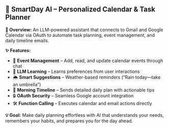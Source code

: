 ## 📌 SmartDay AI – Personalized Calendar & Task Planner

**🔹 Overview:**
An LLM-powered assistant that connects to Gmail and Google Calendar via OAuth to automate task planning, event management, and daily timeline emails.

**✨ Features:**

* 📅 **Event Management** – Add, read, and update calendar events through chat
* 🤖 **LLM Learning** – Learns preferences from user interactions
* 🌦 **Smart Suggestions** – Weather-based reminders (“Rain today—take an umbrella”)
* 📧 **Morning Timeline** – Sends detailed daily plan with actionable tips
* 🔒 **OAuth Security** – Seamless Google account integration
* 🛠 **Function Calling** – Executes calendar and email actions directly

**💡 Goal:**
Make daily planning effortless with AI that understands your needs, remembers your habits, and prepares you for the day ahead.
